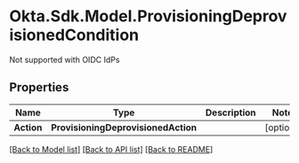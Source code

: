# Okta.Sdk.Model.ProvisioningDeprovisionedCondition
Not supported with OIDC IdPs

## Properties

Name | Type | Description | Notes
------------ | ------------- | ------------- | -------------
**Action** | **ProvisioningDeprovisionedAction** |  | [optional] 

[[Back to Model list]](../README.md#documentation-for-models) [[Back to API list]](../README.md#documentation-for-api-endpoints) [[Back to README]](../README.md)

